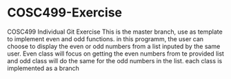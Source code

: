 # COSC499-Exercise
COSC499 Individual Git Exercise
This is the master branch, use as template to implement even and odd functions.
in this programm, the user can choose to display the even or odd numbers from a list inputed by the same user.
Even class will focus on getting the even numbers from te provided list and odd class will do the same for the odd numbers in the list.
each class is implemented as a branch 

